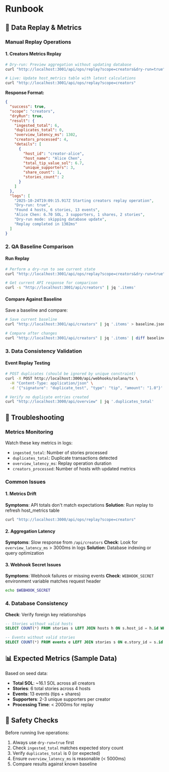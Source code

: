 # Runbook

## 🔄 Data Replay & Metrics

### Manual Replay Operations

#### 1. Creators Metrics Replay
```bash
# Dry-run: Preview aggregation without updating database
curl "http://localhost:3001/api/ops/replay?scope=creators&dry-run=true"

# Live: Update host_metrics table with latest calculations
curl "http://localhost:3001/api/ops/replay?scope=creators"
```

**Response Format:**
```json
{
  "success": true,
  "scope": "creators",
  "dryRun": true,
  "result": {
    "ingested_total": 6,
    "duplicates_total": 0,
    "overview_latency_ms": 1302,
    "creators_processed": 4,
    "details": [
      {
        "host_id": "creator-alice",
        "host_name": "Alice Chen",
        "total_tip_value_sol": 6.7,
        "unique_supporters": 3,
        "share_count": 1,
        "stories_count": 2
      }
    ]
  },
  "logs": [
    "2025-10-24T19:09:15.917Z Starting creators replay operation",
    "Dry-run: true",
    "Found 4 hosts, 6 stories, 13 events",
    "Alice Chen: 6.70 SOL, 3 supporters, 1 shares, 2 stories",
    "Dry-run mode: skipping database update",
    "Replay completed in 1302ms"
  ]
}
```

### 2. QA Baseline Comparison

#### Run Replay
```bash
# Perform a dry-run to see current state
curl "http://localhost:3001/api/ops/replay?scope=creators&dry-run=true" | jq '.result.details'

# Get current API response for comparison
curl -s "http://localhost:3001/api/creators" | jq '.items'
```

#### Compare Against Baseline
Save a baseline and compare:
```bash
# Save current baseline
curl "http://localhost:3001/api/creators" | jq '.items' > baseline.json

# Compare after changes
curl "http://localhost:3001/api/creators" | jq '.items' | diff baseline.json -
```

### 3. Data Consistency Validation

#### Event Replay Testing
```bash
# POST duplicates (should be ignored by unique constraint)
curl -X POST http://localhost:3000/api/webhooks/solana/tx \
  -H "Content-Type: application/json" \
  -d '{"signature": "duplicate_test", "type": "tip", "amount": "1.0"}'

# Verify no duplicate entries created
curl "http://localhost:3000/api/overview" | jq '.duplicates_total'
```

## 🔧 Troubleshooting

### Metrics Monitoring
Watch these key metrics in logs:
- `ingested_total`: Number of stories processed
- `duplicates_total`: Duplicate transactions detected
- `overview_latency_ms`: Replay operation duration
- `creators_processed`: Number of hosts with updated metrics

### Common Issues

#### 1. Metrics Drift
**Symptoms**: API totals don't match expectations
**Solution**: Run replay to refresh host_metrics table
```bash
curl "http://localhost:3000/api/ops/replay?scope=creators"
```

#### 2. Aggregation Latency
**Symptoms**: Slow response from `/api/creators`
**Check**: Look for `overview_latency_ms` > 3000ms in logs
**Solution**: Database indexing or query optimization

#### 3. Webhook Secret Issues
**Symptoms**: Webhook failures or missing events
**Check**: `WEBHOOK_SECRET` environment variable matches request header
```bash
echo $WEBHOOK_SECRET
```

### 4. Database Consistency
**Check**: Verify foreign key relationships
```sql
-- Stories without valid hosts
SELECT COUNT(*) FROM stories s LEFT JOIN hosts h ON s.host_id = h.id WHERE h.id IS NULL;

-- Events without valid stories
SELECT COUNT(*) FROM events e LEFT JOIN stories s ON e.story_id = s.id WHERE s.id IS NULL;
```

## 📊 Expected Metrics (Sample Data)

Based on seed data:
- **Total SOL**: ~16.1 SOL across all creators
- **Stories**: 6 total stories across 4 hosts
- **Events**: 13 events (tips + shares)
- **Supporters**: 2-3 unique supporters per creator
- **Processing Time**: < 2000ms for replay

## 🚨 Safety Checks

Before running live operations:
1. Always use `dry-run=true` first
2. Check `ingested_total` matches expected story count
3. Verify `duplicates_total` is 0 (or expected)
4. Ensure `overview_latency_ms` is reasonable (< 5000ms)
5. Compare results against known baseline
